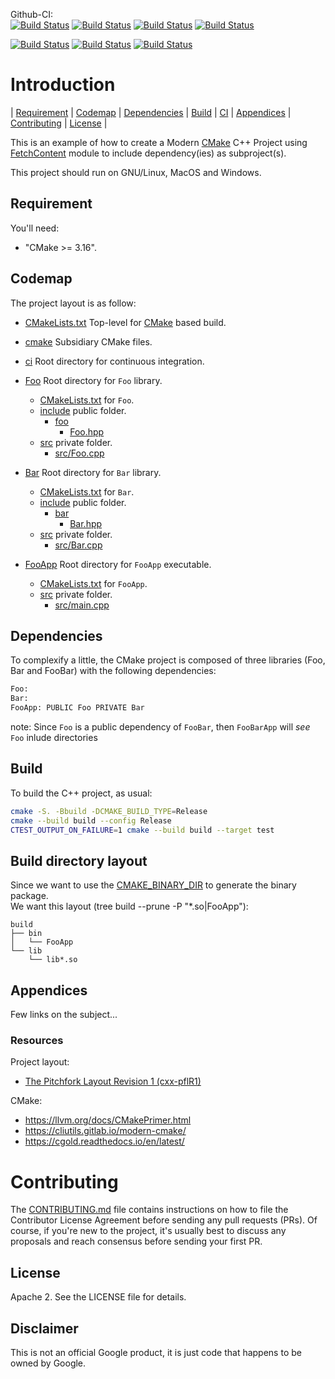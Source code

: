 Github-CI:<br>
[![Build Status][amd64_linux_status]][amd64_linux_link]
[![Build Status][amd64_macos_status]][amd64_macos_link]
[![Build Status][arm64_macos_status]][arm64_macos_link]
[![Build Status][amd64_windows_status]][amd64_windows_link]<br>

[![Build Status][amd64_docker_status]][amd64_docker_link]
[![Build Status][arm64_docker_status]][arm64_docker_link]
[![Build Status][riscv64_docker_status]][riscv64_docker_link]<br>

[amd64_linux_status]: ./../../actions/workflows/amd64_linux_cmake.yml/badge.svg
[amd64_linux_link]: ./../../actions/workflows/amd64_linux_cmake.yml
[amd64_macos_status]: ./../../actions/workflows/amd64_macos_cmake.yml/badge.svg
[amd64_macos_link]: ./../../actions/workflows/amd64_macos_cmake.yml
[arm64_macos_status]: ./../../actions/workflows/arm64_macos_cmake.yml/badge.svg
[arm64_macos_link]: ./../../actions/workflows/arm64_macos_cmake.yml
[amd64_windows_status]: ./../../actions/workflows/amd64_windows_cmake.yml/badge.svg
[amd64_windows_link]: ./../../actions/workflows/amd64_windows_cmake.yml

[amd64_docker_status]: ./../../actions/workflows/amd64_docker_cmake.yml/badge.svg
[amd64_docker_link]: ./../../actions/workflows/amd64_docker_cmake.yml
[arm64_docker_status]: ./../../actions/workflows/arm64_docker_cmake.yml/badge.svg
[arm64_docker_link]: ./../../actions/workflows/arm64_docker_cmake.yml
[riscv64_docker_status]: ./../../actions/workflows/riscv64_docker_cmake.yml/badge.svg
[riscv64_docker_link]: ./../../actions/workflows/riscv64_docker_cmake.yml

# Introduction

<nav for="project"> |
<a href="#requirement">Requirement</a> |
<a href="#codemap">Codemap</a> |
<a href="#dependencies">Dependencies</a> |
<a href="#build">Build</a> |
<a href="ci/README.md">CI</a> |
<a href="#appendices">Appendices</a> |
<a href="#contributing">Contributing</a> |
<a href="#license">License</a> |
</nav>

This is an example of how to create a Modern [CMake](https://cmake.org/) C++ Project using
 [FetchContent](https://cmake.org/cmake/help/latest/module/FetchContent.html) module to include dependency(ies) as subproject(s).

This project should run on GNU/Linux, MacOS and Windows.

## Requirement

You'll need:

* "CMake >= 3.16".

## Codemap

The project layout is as follow:

* [CMakeLists.txt](CMakeLists.txt) Top-level for [CMake](https://cmake.org/cmake/help/latest/) based build.
* [cmake](cmake) Subsidiary CMake files.

* [ci](ci) Root directory for continuous integration.

* [Foo](Foo) Root directory for `Foo` library.
  * [CMakeLists.txt](Foo/CMakeLists.txt) for `Foo`.
  * [include](Foo/include) public folder.
    * [foo](Foo/include/foo)
      * [Foo.hpp](Foo/include/foo/Foo.hpp)
  * [src](Foo/src) private folder.
    * [src/Foo.cpp](Foo/src/Foo.cpp)
* [Bar](Bar) Root directory for `Bar` library.
  * [CMakeLists.txt](Bar/CMakeLists.txt) for `Bar`.
  * [include](Bar/include) public folder.
    * [bar](Bar/include/bar)
      * [Bar.hpp](Bar/include/bar/Bar.hpp)
  * [src](Bar/src) private folder.
    * [src/Bar.cpp](Bar/src/Bar.cpp)
* [FooApp](FooApp) Root directory for `FooApp` executable.
  * [CMakeLists.txt](FooApp/CMakeLists.txt) for `FooApp`.
  * [src](FooApp/src) private folder.
    * [src/main.cpp](FooApp/src/main.cpp)

## Dependencies

To complexify a little, the CMake project is composed of three libraries (Foo, Bar and FooBar)
with the following dependencies:

```sh
Foo:
Bar:
FooApp: PUBLIC Foo PRIVATE Bar
```

note: Since `Foo` is a public dependency of `FooBar`, then `FooBarApp` will
*see* `Foo` inlude directories

## Build

To build the C++ project, as usual:

```sh
cmake -S. -Bbuild -DCMAKE_BUILD_TYPE=Release
cmake --build build --config Release
CTEST_OUTPUT_ON_FAILURE=1 cmake --build build --target test
```
## Build directory layout
Since we want to use the [CMAKE_BINARY_DIR](https://cmake.org/cmake/help/latest/variable/CMAKE_BINARY_DIR.html) to generate the binary package.  
We want this layout (tree build --prune -P "*.so|FooApp"):

```
build
├── bin
│   └── FooApp
└── lib
    └── lib*.so
```

## Appendices

Few links on the subject...

### Resources

Project layout:
* [The Pitchfork Layout Revision 1 (cxx-pflR1)](https://github.com/vector-of-bool/pitchfork)

CMake:
* https://llvm.org/docs/CMakePrimer.html
* https://cliutils.gitlab.io/modern-cmake/
* https://cgold.readthedocs.io/en/latest/

# Contributing

The [CONTRIBUTING.md](./CONTRIBUTING.md) file contains instructions on how to
file the Contributor License Agreement before sending any pull requests (PRs).
Of course, if you're new to the project, it's usually best to discuss any
proposals and reach consensus before sending your first PR.

## License

Apache 2. See the LICENSE file for details.

## Disclaimer

This is not an official Google product, it is just code that happens to be
owned by Google.

